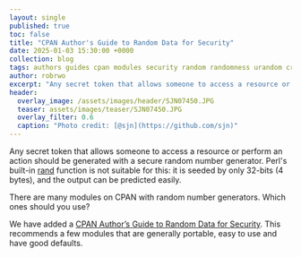 ```yaml
---
layout: single
published: true
toc: false
title: "CPAN Author's Guide to Random Data for Security"
date: 2025-01-03 15:30:00 +0000
collection: blog
tags: authors guides cpan modules security random randomness urandom cryptography
author: robrwo
excerpt: "Any secret token that allows someone to access a resource or perform an action should be generated with a secure random number generator..."
header:
  overlay_image: /assets/images/header/SJN07450.JPG
  teaser: assets/images/teaser/SJN07450.JPG
  overlay_filter: 0.6
  caption: "Photo credit: [@sjn](https://github.com/sjn)"
---
```


Any secret token that allows someone to access a resource or perform an action should be generated with a secure random
number generator.  Perl's built-in [rand](https://perldoc.perl.org/functions/rand) function is not suitable for this:
it is seeded by only 32-bits (4 bytes), and the output can be predicted easily.

There are many modules on CPAN with random number generators. Which ones should you use?

We have added a
[CPAN Author’s Guide to Random Data for Security](https://security.metacpan.org/docs/guides/random-data-for-security.html).
This recommends a few modules that are generally portable, easy to use and have good defaults.
